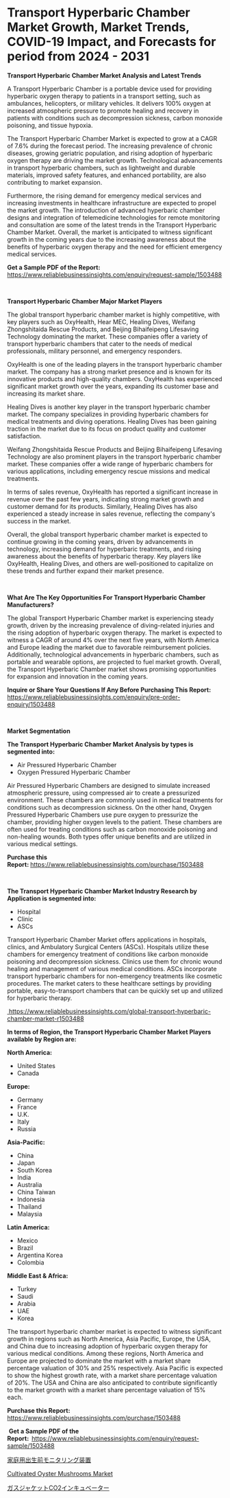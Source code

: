 <p><h1>Transport Hyperbaric Chamber Market Growth, Market Trends, COVID-19 Impact, and Forecasts for period from 2024 - 2031</h1></p><p><strong>Transport Hyperbaric Chamber Market Analysis and Latest Trends</strong></p>
<p><p>A Transport Hyperbaric Chamber is a portable device used for providing hyperbaric oxygen therapy to patients in a transport setting, such as ambulances, helicopters, or military vehicles. It delivers 100% oxygen at increased atmospheric pressure to promote healing and recovery in patients with conditions such as decompression sickness, carbon monoxide poisoning, and tissue hypoxia.</p><p>The Transport Hyperbaric Chamber Market is expected to grow at a CAGR of 7.6% during the forecast period. The increasing prevalence of chronic diseases, growing geriatric population, and rising adoption of hyperbaric oxygen therapy are driving the market growth. Technological advancements in transport hyperbaric chambers, such as lightweight and durable materials, improved safety features, and enhanced portability, are also contributing to market expansion.</p><p>Furthermore, the rising demand for emergency medical services and increasing investments in healthcare infrastructure are expected to propel the market growth. The introduction of advanced hyperbaric chamber designs and integration of telemedicine technologies for remote monitoring and consultation are some of the latest trends in the Transport Hyperbaric Chamber Market. Overall, the market is anticipated to witness significant growth in the coming years due to the increasing awareness about the benefits of hyperbaric oxygen therapy and the need for efficient emergency medical services.</p></p>
<p><strong>Get a Sample PDF of the Report:&nbsp;</strong> <a href="https://www.reliablebusinessinsights.com/enquiry/request-sample/1503488">https://www.reliablebusinessinsights.com/enquiry/request-sample/1503488</a></p>
<p>&nbsp;</p>
<p><strong>Transport Hyperbaric Chamber Major Market Players</strong></p>
<p><p>The global transport hyperbaric chamber market is highly competitive, with key players such as OxyHealth, Hear MEC, Healing Dives, Weifang Zhongshitaida Rescue Products, and Beijing Bihaifeipeng Lifesaving Technology dominating the market. These companies offer a variety of transport hyperbaric chambers that cater to the needs of medical professionals, military personnel, and emergency responders.</p><p>OxyHealth is one of the leading players in the transport hyperbaric chamber market. The company has a strong market presence and is known for its innovative products and high-quality chambers. OxyHealth has experienced significant market growth over the years, expanding its customer base and increasing its market share.</p><p>Healing Dives is another key player in the transport hyperbaric chamber market. The company specializes in providing hyperbaric chambers for medical treatments and diving operations. Healing Dives has been gaining traction in the market due to its focus on product quality and customer satisfaction.</p><p>Weifang Zhongshitaida Rescue Products and Beijing Bihaifeipeng Lifesaving Technology are also prominent players in the transport hyperbaric chamber market. These companies offer a wide range of hyperbaric chambers for various applications, including emergency rescue missions and medical treatments.</p><p>In terms of sales revenue, OxyHealth has reported a significant increase in revenue over the past few years, indicating strong market growth and customer demand for its products. Similarly, Healing Dives has also experienced a steady increase in sales revenue, reflecting the company's success in the market.</p><p>Overall, the global transport hyperbaric chamber market is expected to continue growing in the coming years, driven by advancements in technology, increasing demand for hyperbaric treatments, and rising awareness about the benefits of hyperbaric therapy. Key players like OxyHealth, Healing Dives, and others are well-positioned to capitalize on these trends and further expand their market presence.</p></p>
<p>&nbsp;</p>
<p><strong>What Are The Key Opportunities For Transport Hyperbaric Chamber Manufacturers?</strong></p>
<p><p>The global Transport Hyperbaric Chamber market is experiencing steady growth, driven by the increasing prevalence of diving-related injuries and the rising adoption of hyperbaric oxygen therapy. The market is expected to witness a CAGR of around 4% over the next five years, with North America and Europe leading the market due to favorable reimbursement policies. Additionally, technological advancements in hyperbaric chambers, such as portable and wearable options, are projected to fuel market growth. Overall, the Transport Hyperbaric Chamber market shows promising opportunities for expansion and innovation in the coming years.</p></p>
<p><strong>Inquire or Share Your Questions If Any Before Purchasing This Report:</strong> <a href="https://www.reliablebusinessinsights.com/enquiry/pre-order-enquiry/1503488">https://www.reliablebusinessinsights.com/enquiry/pre-order-enquiry/1503488</a></p>
<p>&nbsp;</p>
<p><strong>Market Segmentation</strong></p>
<p><strong>The Transport Hyperbaric Chamber Market Analysis by types is segmented into:</strong></p>
<p><ul><li>Air Pressured Hyperbaric Chamber</li><li>Oxygen Pressured Hyperbaric Chamber</li></ul></p>
<p><p>Air Pressured Hyperbaric Chambers are designed to simulate increased atmospheric pressure, using compressed air to create a pressurized environment. These chambers are commonly used in medical treatments for conditions such as decompression sickness. On the other hand, Oxygen Pressured Hyperbaric Chambers use pure oxygen to pressurize the chamber, providing higher oxygen levels to the patient. These chambers are often used for treating conditions such as carbon monoxide poisoning and non-healing wounds. Both types offer unique benefits and are utilized in various medical settings.</p></p>
<p><strong>Purchase this Report:&nbsp;</strong><a href="https://www.reliablebusinessinsights.com/purchase/1503488">https://www.reliablebusinessinsights.com/purchase/1503488</a></p>
<p>&nbsp;</p>
<p><strong>The Transport Hyperbaric Chamber Market Industry Research by Application is segmented into:</strong></p>
<p><ul><li>Hospital</li><li>Clinic</li><li>ASCs</li></ul></p>
<p><p>Transport Hyperbaric Chamber Market offers applications in hospitals, clinics, and Ambulatory Surgical Centers (ASCs). Hospitals utilize these chambers for emergency treatment of conditions like carbon monoxide poisoning and decompression sickness. Clinics use them for chronic wound healing and management of various medical conditions. ASCs incorporate transport hyperbaric chambers for non-emergency treatments like cosmetic procedures. The market caters to these healthcare settings by providing portable, easy-to-transport chambers that can be quickly set up and utilized for hyperbaric therapy.</p></p>
<p><a href="https://www.reliablebusinessinsights.com/global-transport-hyperbaric-chamber-market-r1503488">&nbsp;https://www.reliablebusinessinsights.com/global-transport-hyperbaric-chamber-market-r1503488</a></p>
<p><strong>In terms of Region, the Transport Hyperbaric Chamber Market Players available by Region are:</strong></p>
<p>
    <p> <strong> North America: </strong>
        <ul>
            <li>United States</li>
            <li>Canada</li>
        </ul>
        </p> 
    <p> <strong> Europe: </strong>
        <ul>
            <li>Germany</li>
            <li>France</li>
            <li>U.K.</li>
            <li>Italy</li>
            <li>Russia</li>
        </ul>
        </p> 
    <p> <strong> Asia-Pacific: </strong>
        <ul>
            <li>China</li>
            <li>Japan</li>
            <li>South Korea</li>
            <li>India</li>
            <li>Australia</li>
            <li>China Taiwan</li>
            <li>Indonesia</li>
            <li>Thailand</li>
            <li>Malaysia</li>
        </ul>
        </p> 
    <p> <strong> Latin America: </strong>
        <ul>
            <li>Mexico</li>
            <li>Brazil</li>
            <li>Argentina Korea</li>
            <li>Colombia</li>
        </ul>
        </p> 
    <p> <strong> Middle East & Africa: </strong>
        <ul>
            <li>Turkey</li>
            <li>Saudi</li>
            <li>Arabia</li>
            <li>UAE</li>
            <li>Korea</li>
        </ul>
    </p>
    </p>
<p><p>The transport hyperbaric chamber market is expected to witness significant growth in regions such as North America, Asia Pacific, Europe, the USA, and China due to increasing adoption of hyperbaric oxygen therapy for various medical conditions. Among these regions, North America and Europe are projected to dominate the market with a market share percentage valuation of 30% and 25% respectively. Asia Pacific is expected to show the highest growth rate, with a market share percentage valuation of 20%. The USA and China are also anticipated to contribute significantly to the market growth with a market share percentage valuation of 15% each.</p></p>
<p><strong>Purchase this Report: </strong><a href="https://www.reliablebusinessinsights.com/purchase/1503488">https://www.reliablebusinessinsights.com/purchase/1503488</a></p>
<p>&nbsp;<strong>Get a Sample PDF of the Report:&nbsp;&nbsp;</strong><a href="https://www.reliablebusinessinsights.com/enquiry/request-sample/1503488">https://www.reliablebusinessinsights.com/enquiry/request-sample/1503488</a></p>
<p><strong></strong></p>
<p><p><a href="https://github.com/tubbs463/Market-Research-Report-List-1/blob/main/594630494892.md">家庭用出生前モニタリング装置</a></p><p><a href="https://github.com/wwwkeltoum/Market-Research-Report-List-3/blob/main/cultivated-oyster-mushrooms-market.md">Cultivated Oyster Mushrooms Market</a></p><p><a href="https://github.com/decker5351/Market-Research-Report-List-1/blob/main/358928794891.md">ガスジャケットCO2インキュベーター</a></p></p>